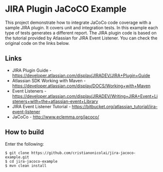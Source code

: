 JIRA Plugin JaCoCO Example
==========================

This project demonstrate how to integrate JaCoCo code coverage with a sample JIRA plugin.
It covers unit and integration tests.
In this example each type of tests generates a different report.
The JIRA plugin code is based on the tutorial provided by Atlassian for JIRA Event Listener. You can check the original code on the links below.

## Links

- JIRA Plugin Guide - https://developer.atlassian.com/display/JIRADEV/JIRA+Plugin+Guide
- Atlassian SDK Working with Maven - https://developer.atlassian.com/display/DOCS/Working+with+Maven
- Event Listeners - https://developer.atlassian.com/display/JIRADEV/Writing+JIRA+Event+Listeners+with+the+atlassian-event+Library
- JIRA Event Listener Tutorial - https://bitbucket.org/atlassian_tutorial/jira-event-listener
- JaCoCo - http://www.eclemma.org/jacoco/

## How to build

Enter the following:

	$ git clone https://github.com/cristianonicolai/jira-jacoco-example.git
	$ cd jira-jacoco-example
	$ mvn clean install